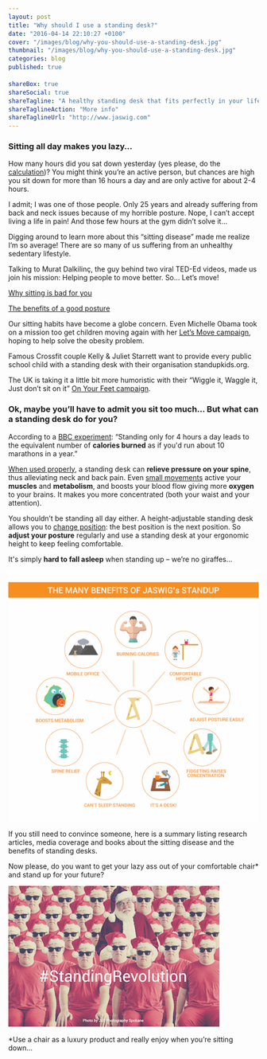 ```yaml
---
layout: post
title: "Why should I use a standing desk?"
date: "2016-04-14 22:10:27 +0100"
cover: "/images/blog/why-you-should-use-a-standing-desk.jpg"
thumbnail: "/images/blog/why-you-should-use-a-standing-desk.jpg"
categories: blog
published: true

shareBox: true
shareSocial: true
shareTagline: "A healthy standing desk that fits perfectly in your life"
shareTaglineAction: "More info"
shareTaglineUrl: "http://www.jaswig.com"
---
```


### Sitting all day makes you lazy… 

How many hours did you sat down yesterday (yes please, do the [calculation](http://www.juststand.org/tabid/866/Default.aspx))? You might think you’re an active person, but chances are high you sit down for more than 16 hours a day and are only active for about 2-4 hours.
<!--more-->
I admit; I was one of those people. Only 25 years and already suffering from back and neck issues because of my horrible posture. Nope, I can’t accept living a life in pain! And those few hours at the gym didn’t solve it…

Digging around to learn more about this “sitting disease” made me realize I’m so average! There are so many of us suffering from an unhealthy sedentary lifestyle. 

Talking to Murat Dalkilinç, the guy behind two viral TED-Ed videos, made us join his mission: Helping people to move better. So… Let’s move! 

[Why sitting is bad for you](http://ed.ted.com/lessons/why-sitting-is-bad-for-you-murat-dalkilinc)

[The benefits of a good posture](http://ed.ted.com/lessons/the-benefits-of-good-posture-murat-dalkinic)

Our sitting habits have become a globe concern. Even Michelle Obama took on a mission too get children moving again with her [Let’s Move campaign](http://www.letsmove.gov), hoping to help solve the obesity problem. 

Famous Crossfit couple Kelly & Juliet Starrett want to provide every public school child with a standing desk with their organisation standupkids.org. 

The UK is taking it a little bit more humoristic with their “Wiggle it, Waggle it, Just don’t sit on it” [On Your Feet campaign](http://www.getbritainstanding.org).


### Ok, maybe you’ll have to admit you sit too much… But what can a standing desk do for you?
According to a [BBC experiment](http://www.bbc.co.uk/programmes/articles/31TVF5dHY342pN9pPgJ30rg/the-big-standing-up-experiment): “Standing only for 4 hours a day leads to the equivalent number of **calories burned** as if you'd run about 10 marathons in a year.”

[When used properly](http://www.gadgetreview.com/how-to-properly-use-a-standing-desk), a standing desk can **relieve pressure on your spine**, thus alleviating neck and back pain. 
Even [small movements](http://www.womenshealthmag.com/fitness/sedentary-lifestyle) active your **muscles** and **metabolism**, and boosts your blood flow giving more **oxygen** to your brains. It makes you more concentrated (both your waist and your attention). 

You shouldn’t be standing all day either. A height-adjustable standing desk allows you to [change position](http://www.fastcompany.com/3021985/work-smart/the-science-of-posture-why-sitting-up-straight-makes-you-happier-and-more-product): the best position is the next position. So **adjust your posture** regularly and use a standing desk at your ergonomic height to keep feeling comfortable.

It's simply **hard to fall asleep** when standing up – we’re no giraffes… 

![Benefits of a JASWIG StandUp Desk](/images/blog/why-jaswig-infographic.jpg)

If you still need to convince someone, here is a summary listing research articles, media coverage and books about the sitting disease and the benefits of standing desks.

Now please, do you want to get your lazy ass out of your comfortable chair* and stand up for your future?

![Standing Revolution](/images/blog/standing-revolution.jpg)

*Use a chair as a luxury product and really enjoy when you’re sitting down… 
